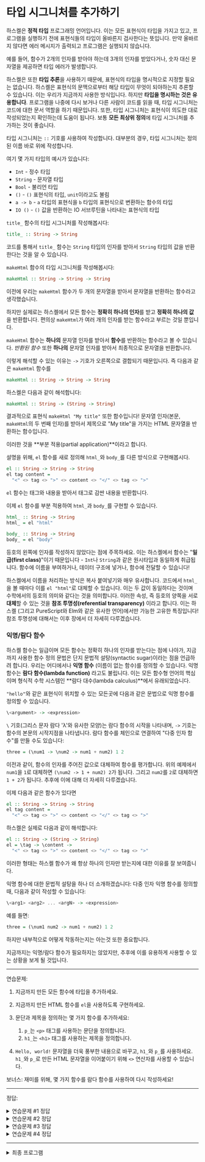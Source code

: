 # 타입 시그니처를 추가하기

하스켈은 **정적 타입** 프로그래밍 언어입니다.
이는 모든 표현식이 타입을 가지고 있고, 프로그램을 실행하기 전에 표현식들의 타입이 올바른지 검사한다는 뜻입니다.
만약 올바르지 않다면 에러 메시지가 출력되고 프로그램은 실행되지 않습니다.

예를 들어, 함수가 2개의 인자를 받아야 하는데 3개의 인자를 받았다거나, 숫자 대신 문자열을 제공하면 타입 에러가 발생합니다.

하스켈은 또한 **타입 추론**을 사용하기 때문에, 표현식의 타입을 명시적으로 지정할 필요는 없습니다.
하스켈은 표현식의 문맥으로부터 해당 타입이 무엇이 되야하는지 추론할 수 있습니다.
이는 우리가 지금까지 사용한 방식입니다. 하지만 **타입을 명시하는 것은 유용합니다**.
프로그램을 나중에 다시 보거나 다른 사람이 코드를 읽을 때, 타입 시그니처는 코드에 대한 문서 역할을 하기 때문입니다.
또한, 타입 시그니처는 표현식이 의도한 대로 작성되었는지 확인하는데 도움이 됩니다.
보통 **모든 최상위 정의**에 타입 시그니처를 추가하는 것이 좋습니다.

타입 시그니처는 `::` 기호를 사용하여 작성합니다.
대부분의 경우, 타입 시그니처는 정의된 이름 바로 위에 작성합니다.

여기 몇 가지 타입의 예시가 있습니다:

- `Int` - 정수 타입
- `String` - 문자열 타입
- `Bool` - 불리언 타입
- `()` - `()` 표현식의 타입, `unit`이라고도 불림
- `a -> b` - `a` 타입의 표현식을 `b` 타입의 표현식으로 변환하는 함수의 타입
- `IO ()` - `()` 값을 반환하는 IO 서브루틴을 나타내는 표현식의 타입

`title_` 함수의 타입 시그니처를 작성해봅시다:

```haskell
title_ :: String -> String
```

코드를 통해서 `title_` 함수는 `String` 타입의 인자를 받아서 `String` 타입의 값을 반환한다는 것을 알 수 있습니다.

`makeHtml` 함수의 타입 시그니처를 작성해봅시다:

```haskell
makeHtml :: String -> String -> String
```

이전에 우리는 `makeHtml` 함수가 두 개의 문자열을 받아서 문자열을 반환하는 함수라고 생각했습니다.

하지만 실제로는 하스켈에서 모든 함수는 **정확히 하나의 인자**를 받고 **정확히 하나의 값**을 반환합니다.
편의상 `makeHtml`가 여러 개의 인자를 받는 함수라고 부르는 것일 뿐입니다.

`makeHtml` 함수는 **하나의** 문자열 인자를 받아서 **함수**를 반환하는 함수라고 볼 수 있습니다.
_반환된 함수_ 또한 **하나의** 문자열 인자를 받아서 최종적으로 문자열을 반환합니다.

이렇게 해석할 수 있는 이유는 `->` 기호가 오른쪽으로 결합되기 때문입니다.
즉 다음과 같은 `makeHtml` 함수를

```haskell
makeHtml :: String -> String -> String
```

하스켈은 다음과 같이 해석합니다:

```haskell
makeHtml :: String -> (String -> String)
```

결과적으로 표현식 `makeHtml "My title"` 또한 함수입니다!
문자열 인자(본문, `makeHtml`의 두 번째 인자)를 받아서 제목으로 "My title"을 가지는 HTML 문자열을 반환하는 함수입니다.

이러한 것을 **부분 적용(partial application)**이라고 합니다.

설명을 위해, `el` 함수를 새로 정의해 `html_`와 `body_`를 다른 방식으로 구현해봅시다.

```haskell
el :: String -> String -> String
el tag content =
  "<" <> tag <> ">" <> content <> "</" <> tag <> ">"
```

`el` 함수는 태그와 내용을 받아서 태그로 감싼 내용을 반환합니다.

이제 `el` 함수를 부분 적용하여 `html_`과 `body_`를 구현할 수 있습니다.

```haskell
html_ :: String -> String
html_ = el "html"

body_ :: String -> String
body_ = el "body"
```

등호의 왼쪽에 인자를 작성하지 않았다는 점에 주목하세요.
이는 하스켈에서 함수는 "**일급(first class)**"이기 때문입니다 - `Int`나 `String`과 같은 원시타입과 동일하게 취급됩니다.
함수에 이름을 부여하거나, 데이터 구조에 넣거나, 함수에 전달할 수 있습니다!

하스켈에서 이름을 처리하는 방식은 복사 붙여넣기와 매우 유사합니다.
코드에서 `html_`을 볼 때마다 이를 `el "html"`로 대체할 수 있습니다.
이는 두 값이 동일하다는 것이며 수학에서의 등호의 의미와 같다는 것을 의미합니다.
이러한 속성, 즉 등호의 양쪽을 서로 **대체**할 수 있는 것을 **참조 투명성(referential transparency)** 이라고 합니다.
이는 하스켈 (그리고 PureScript와 Elm와 같은 유사한 언어)에서만 가능한 고유한 특징입니다!
참조 투명성에 대해서는 이후 장에서 더 자세히 다루겠습니다.

### 익명/람다 함수

하스켈 함수는 일급이며 모든 함수는 정확히 하나의 인자를 받는다는 점에 나아가,
지금까지 사용한 함수 정의 문법은 단지 문법적 설탕(syntactic sugar)이라는 점을 언급하려 합니다.
우리는 어디에서나 **익명 함수** (이름이 없는 함수)를 정의할 수 있습니다.
익명함수는 **람다 함수(lambda function)** 라고도 불립니다.
이는 모든 함수형 언어의 핵심이며 형식적 수학 시스템인 **람다 대수(lambda calculus)**에서 유래되었습니다.

`"hello"`와 같은 표현식이 위치할 수 있는 모든곳에 다음과 같은 문법으로 익명 함수를 정의할 수 있습니다.

```haskell
\<argument> -> <expression>
```

`\` 기호(그리스 문자 람다 'λ'와 유사한 모양)는 람다 함수의 시작을 나타내며,
`->` 기호는 함수의 본문의 시작지점을 나타냅니다.
람다 함수를 체인으로 연결하여 "다중 인자 함수"를 만들 수도 있습니다:

```haskell
three = (\num1 -> \num2 -> num1 + num2) 1 2
```

이전과 같이, 함수의 인자를 주어진 값으로 대체하여 함수를 평가합니다.
위의 예제에서 `num1`을 `1`로 대체하면 `(\num2 -> 1 + num2) 2`가 됩니다.
그리고 `num2`를 `2`로 대체하면 `1 + 2`가 됩니다.
추후에 이에 대해 더 자세히 다루겠습니다.

이제 다음과 같은 함수가 있다면

```haskell
el :: String -> String -> String
el tag content =
  "<" <> tag <> ">" <> content <> "</" <> tag <> ">"
```

하스켈은 실제로 다음과 같이 해석합니다:

```haskell
el :: String -> (String -> String)
el = \tag -> \content ->
  "<" <> tag <> ">" <> content <> "</" <> tag <> ">"
```

이러한 형태는 하스켈 함수가 왜 항상 하나의 인자만 받는지에 대한 이유를 잘 보여줍니다.

익명 함수에 대한 문법적 설탕을 하나 더 소개하겠습니다:
다중 인자 익명 함수를 정의할 때, 다음과 같이 작성할 수 있습니다:

```haskell
\<arg1> <arg2> ... <argN> -> <expression>
```

예를 들면:

```haskell
three = (\num1 num2 -> num1 + num2) 1 2
```

하지만 내부적으로 어떻게 작동하는지는 아는것 또한 중요합니다.

지금까지는 익명/람다 함수가 필요하지는 않았지만, 추후에 이를 유용하게 사용할 수 있는 상황을 보게 될 것입니다.

---

연습문제:

1. 지금까지 만든 모든 함수에 타입을 추가하세요.

2. 지금까지 만든 HTML 함수를 `el`을 사용하도록 구현하세요.

3. 문단과 제목을 정의하는 몇 가지 함수를 추가하세요:

   1. `p_`는 `<p>` 태그를 사용하는 문단을 정의합니다.
   2. `h1_`는 `<h1>` 태그를 사용하는 제목을 정의합니다.

4. `Hello, world!` 문자열을 더욱 풍부한 내용으로 바꾸고, `h1_`와 `p_`를 사용하세요.
   `h1_`와 `p_`로 만든 HTML 문자열을 이어붙이기 위해 `<>` 연산자를 사용할 수 있습니다.

보너스: 재미를 위해, 몇 가지 함수를 람다 함수를 사용하여 다시 작성하세요!

---

정답:

<details>
  <summary>연습문제 #1 정답</summary>

```haskell
myhtml :: String
myhtml = makeHtml "Hello title" "Hello, world!"

makeHtml :: String -> String -> String
makeHtml title content = html_ (head_ (title_ title) <> body_ content)

html_ :: String -> String
html_ content = "<html>" <> content <> "</html>"

body_ :: String -> String
body_ content = "<body>" <> content <> "</body>"

head_ :: String -> String
head_ content = "<head>" <> content <> "</head>"

title_ :: String -> String
title_ content = "<title>" <> content <> "</title>"
```

</details>

<details>
  <summary>연습문제 #2 정답</summary>

```haskell
html_ :: String -> String
html_ = el "html"

body_ :: String -> String
body_ = el "body"

head_ :: String -> String
head_ = el "head"

title_ :: String -> String
title_ = el "title"
```

</details>

<details>
  <summary>연습문제 #3 정답</summary>

```haskell
p_ :: String -> String
p_ = el "p"

h1_ :: String -> String
h1_ = el "h1"
```

</details>

<details>
  <summary>연습문제 #4 정답</summary>

```haskell
myhtml :: String
myhtml =
 makeHtml
   "Hello title"
   (h1_ "Hello, world!" <> p_ "Let's learn about Haskell!")
```

</details>

---

<details>
  <summary>최종 프로그램</summary>

```haskell title="hello.hs"
main :: IO ()
main = putStrLn myhtml

myhtml :: String
myhtml =
 makeHtml
   "Hello title"
   (h1_ "Hello, world!" <> p_ "Let's learn about Haskell!")


makeHtml :: String -> String -> String
makeHtml title content = html_ (head_ (title_ title) <> body_ content)

html_ :: String -> String
html_ = el "html"

body_ :: String -> String
body_ = el "body"

head_ :: String -> String
head_ = el "head"

title_ :: String -> String
title_ = el "title"

p_ :: String -> String
p_ = el "p"

h1_ :: String -> String
h1_ = el "h1"

el :: String -> String -> String
el tag content =
 "<" <> tag <> ">" <> content <> "</" <> tag <> ">"
```

</details>
